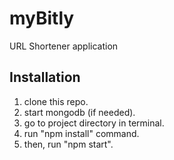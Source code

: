 # myBitly
URL Shortener application

Installation
--------------------

1. clone this repo.
2. start mongodb (if needed).
3. go to project directory in terminal.
4. run "npm install" command.
5. then, run "npm start".
